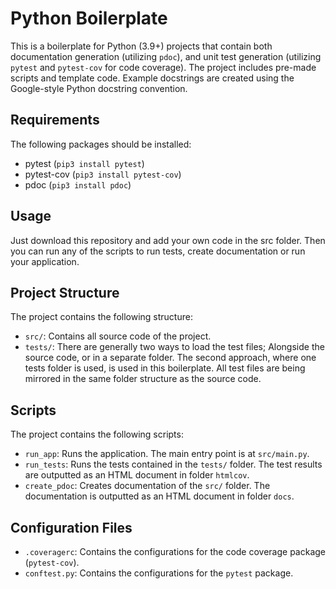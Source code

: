 # Python Boilerplate

This is a boilerplate for Python (3.9+) projects that contain both documentation generation (utilizing `pdoc`), and unit test generation (utilizing `pytest` and `pytest-cov` for code coverage). The project includes pre-made scripts and template code. Example docstrings are created using the Google-style Python docstring convention.

## Requirements

The following packages should be installed:

- pytest (`pip3 install pytest`)
- pytest-cov (`pip3 install pytest-cov`)
- pdoc  (`pip3 install pdoc`)

## Usage

Just download this repository and add your own code in the src folder. Then you can run any of the scripts to run tests, create documentation or run your application.

## Project Structure

The project contains the following structure:
- `src/`: Contains all source code of the project.
- `tests/`: There are generally two ways to load the test files; Alongside the source code, or in a separate folder. The second approach, where one tests folder is used, is used in this boilerplate. All test files are being mirrored in the same folder structure as the source code.

## Scripts

The project contains the following scripts:
- `run_app`: Runs the application. The main entry point is at `src/main.py`.
- `run_tests`: Runs the tests contained in the `tests/` folder. The test results are outputted as an HTML document in folder `htmlcov`.
- `create_pdoc`: Creates documentation of the `src/` folder. The documentation is outputted as an HTML document in folder `docs`.

## Configuration Files

- `.coveragerc`: Contains the configurations for the code coverage package (`pytest-cov`).
- `conftest.py`: Contains the configurations for the `pytest` package.
